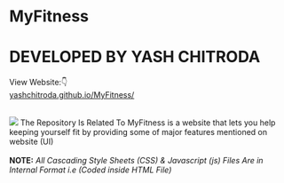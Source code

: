 # MyFitness
# DEVELOPED BY YASH CHITRODA
View Website:👇 
<br>
<a href="https://yashchitroda.github.io/MyFitness/">yashchitroda.github.io/MyFitness/</a><br><br>

<img src="https://github.com/yashchitroda/MyFitness/blob/main/images/myfitness preview.jpg">
The Repository Is Related To MyFitness is a website that lets you help keeping yourself fit by providing some of major features mentioned on website
(UI)<br><br>
<strong>NOTE:</strong> <em>All Cascading Style Sheets (CSS) & Javascript (js) Files Are in Internal Format i.e (Coded inside HTML File)</em>

